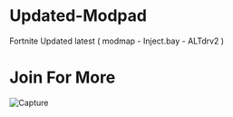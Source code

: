 # Updated-Modpad
Fortnite Updated latest ( modmap - Inject.bay - ALTdrv2 )
# Join For More 
![Capture](https://user-images.githubusercontent.com/81172363/112012135-edbb6000-8af6-11eb-88ba-274ce334d4e8.PNG)
